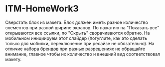 # ITM-HomeWork3

Сверстать  блок из макета.
Блок должен иметь разное количество элементов при разной ширине экранов.
По нажатию на "Показать все" открываются все ссылки, по "Скрыть" сворачиваются обратно.
На мобильном инициируем этот слайдер (погуглите, как это сделать только для мобилки, переключение при ресайзе не обязательно). На отличие набора брендов при разных разрешениях не обращайте внимание, главное чтобы их количество и внешний вид соответствовал макету.